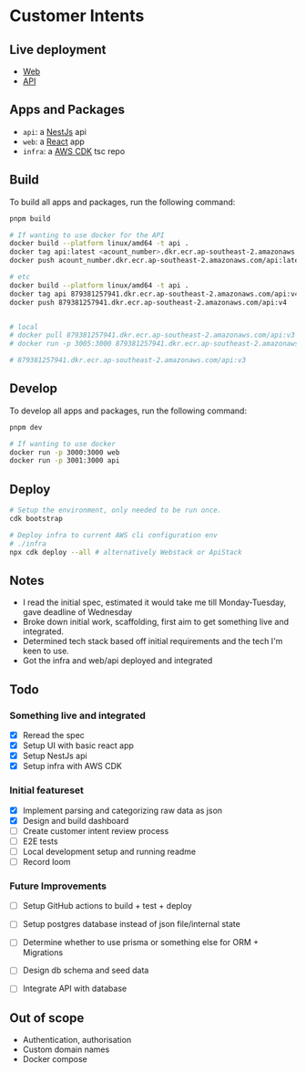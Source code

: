 # Customer Intents

## Live deployment
- [Web](https://d4xr38f7ml990.cloudfront.net)
- [API](https://d1fno9ot74vctf.cloudfront.net)

## Apps and Packages

- `api`: a [NestJs](https://nestjs.com/) api
- `web`: a [React](https://react.org/) app
- `infra`: a [AWS CDK](https://docs.aws.amazon.com/cdk/v2/guide/home.html) tsc repo

## Build

To build all apps and packages, run the following command:

```bash
pnpm build
```

```bash
# If wanting to use docker for the API
docker build --platform linux/amd64 -t api .
docker tag api:latest <acount_number>.dkr.ecr.ap-southeast-2.amazonaws.com/api:latest
docker push acount_number.dkr.ecr.ap-southeast-2.amazonaws.com/api:latest

# etc
docker build --platform linux/amd64 -t api .
docker tag api 879381257941.dkr.ecr.ap-southeast-2.amazonaws.com/api:v4
docker push 879381257941.dkr.ecr.ap-southeast-2.amazonaws.com/api:v4


# local
# docker pull 879381257941.dkr.ecr.ap-southeast-2.amazonaws.com/api:v3
# docker run -p 3005:3000 879381257941.dkr.ecr.ap-southeast-2.amazonaws.com/api:v3

# 879381257941.dkr.ecr.ap-southeast-2.amazonaws.com/api:v3
```

## Develop

To develop all apps and packages, run the following command:

```bash
pnpm dev
```

```bash
# If wanting to use docker
docker run -p 3000:3000 web
docker run -p 3001:3000 api

```

## Deploy

```bash
# Setup the environment, only needed to be run once.
cdk bootstrap
```

```bash
# Deploy infra to current AWS cli configuration env
# ./infra
npx cdk deploy --all # alternatively Webstack or ApiStack
```


## Notes
- I read the initial spec, estimated it would take me till Monday-Tuesday, gave deadline of Wednesday
- Broke down initial work, scaffolding, first aim to get something live and integrated.
- Determined tech stack based off initial requirements and the tech I'm keen to use.
- Got the infra and web/api deployed and integrated

## Todo

### Something live and integrated
- [x] Reread the spec
- [x] Setup UI with basic react app
- [x] Setup NestJs api
- [x] Setup infra with AWS CDK

### Initial featureset
- [x] Implement parsing and categorizing raw data as json
- [x] Design and build dashboard
- [ ] Create customer intent review process
- [ ] E2E tests
- [ ] Local development setup and running readme
- [ ] Record loom

### Future Improvements
- [ ] Setup GitHub actions to build + test + deploy
- [ ] Setup postgres database instead of json file/internal state
- [ ] Determine whether to use prisma or something else for ORM + Migrations
- [ ] Design db schema and seed data
- [ ] Integrate API with database


## Out of scope

- Authentication, authorisation
- Custom domain names
- Docker compose
